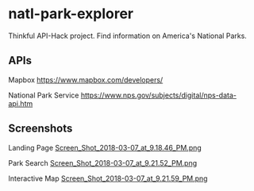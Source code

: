 # natl-park-explorer
Thinkful API-Hack project. Find information on America's National Parks.

## APIs
Mapbox
https://www.mapbox.com/developers/

National Park Service
https://www.nps.gov/subjects/digital/nps-data-api.htm

## Screenshots

Landing Page
[Screen_Shot_2018-03-07_at_9.18.46_PM.png](https://postimg.org/image/td5f78jv9/)

Park Search
[Screen_Shot_2018-03-07_at_9.21.52_PM.png](https://postimg.org/image/ptjhhgjqd/)

Interactive Map
[Screen_Shot_2018-03-07_at_9.21.59_PM.png](https://postimg.org/image/etya5ullh/)



